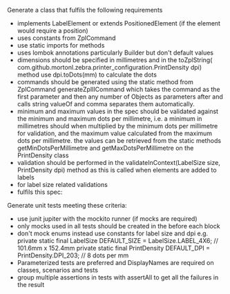 Generate a class that fulfils the following requirements

- implements LabelElement or extends PositionedElement (if the element would require a position)
- uses constants from ZplCommand
- use static imports for methods
- uses lombok annotations particularly Builder but don't default values
- dimensions should be specified in millimetres and in the toZplString(
  com.github.mortonl.zebra.printer_configuration.PrintDensity dpi) method use dpi.toDots(mm) to calculate the dots
- commands should be generated using the static method from ZplCommand generateZplIICommand which takes the command as
  the first parameter and then any number of Objects as parameters after and calls string valueOf and comma separates
  them automatically.
- minimum and maximum values in the spec should be validated against the minimum and maximum dots per millimetre, i.e. a
  minimum in millimetres should when multiplied by the minimum dots per millimetre for validation, and the maximum value
  calculated from the maximum dots per millimetre. the values can be retrieved from the static methods
  getMinDotsPerMillimetre and getMaxDotsPerMillimetre on the PrintDensity class
- validation should be performed in the validateInContext(LabelSize size, PrintDensity dpi) method as this is called when elements are added to labels
- for label size related validations
- fulfils this spec:

Generate unit tests meeting these criteria:
- use junit jupiter with the mockito runner (if mocks are required)
- only mocks used in all tests should be created in the before each block
- don't mock enums instead use constants for label size and dpi e.g.
  private static final LabelSize DEFAULT_SIZE = LabelSize.LABEL_4X6; // 101.6mm x 152.4mm
  private static final PrintDensity DEFAULT_DPI = PrintDensity.DPI_203; // 8 dots per mm
- Parameterized tests are preferred and DisplayNames are required on classes, scenarios and tests
- group multiple assertions in tests with assertAll to get all the failures in the result
